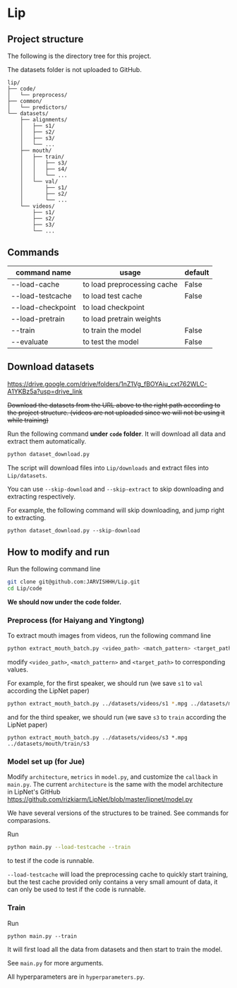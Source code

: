 # Lip

## Project structure

The following is the directory tree for this project.

The datasets folder is not uploaded to GitHub.

```
lip/
├── code/
│   └── preprocess/
├── common/
│   └── predictors/
└── datasets/
    ├── alignments/
    │   ├── s1/
    │   ├── s2/
    │   ├── s3/
    │   └── ...
    ├── mouth/
    │   ├── train/
    │   │   ├── s3/
    │   │   ├── s4/
    │   │   └── ...
    │   └── val/
    │       ├── s1/
    │       ├── s2/
    │       └── ...
    └── videos/
        ├── s1/
        ├── s2/
        ├── s3/
        └── ...
```



## Commands

| command name      | usage                       | default |
| ----------------- | --------------------------- | ------- |
| --load-cache      | to load preprocessing cache | False   |
| --load-testcache  | to load test cache          | False   |
| --load-checkpoint | to load checkpoint          |         |
| --load-pretrain   | to load pretrain weights    |         |
| --train           | to train the model          | False   |
| --evaluate        | to test the model           | False   |



## Download datasets

https://drive.google.com/drive/folders/1nZ1Vg_fBOYAiu_cxt762WLC-A1YKBz5a?usp=drive_link

~~Download the datasets from the URL above to the right path according to the project structure. (videos are not uploaded since we will not be using it while training)~~

Run the following command **under `code` folder**. It will download all data and extract them automatically.

```bash
python dataset_download.py
```

The script will download files into `Lip/downloads` and extract files into `Lip/datasets`.

You can use `--skip-download` and `--skip-extract` to skip downloading and extracting respectively.

For example, the following command will skip downloading, and jump right to extracting. 

```
python dataset_download.py --skip-download
```



## How to modify and run

Run the following command line

```bash
git clone git@github.com:JARVISHHH/Lip.git
cd Lip/code
```

**We should now under the code folder.**

### Preprocess (for Haiyang and Yingtong)

To extract mouth images from videos, run the following command line

```bash
python extract_mouth_batch.py <video_path> <match_pattern> <target_path>
```

modify `<video_path>`, `<match_pattern>` and `<target_path>` to corresponding values.

For example, for the first speaker, we should run (we save `s1` to `val` according the LipNet paper)

```bash
python extract_mouth_batch.py ../datasets/videos/s1 *.mpg ../datasets/mouth/val/s1
```

and for the third speaker, we should run (we save `s3` to `train` according the LipNet paper)

```
python extract_mouth_batch.py ../datasets/videos/s3 *.mpg ../datasets/mouth/train/s3
```



### Model set up (for Jue)

Modify `architecture`, `metrics` in `model.py`, and customize the `callback` in `main.py`. The current `architecture` is the same with the model architecture in LipNet's GitHub https://github.com/rizkiarm/LipNet/blob/master/lipnet/model.py

We have several versions of the structures to be trained. See commands for comparasions.

Run

```bash
python main.py --load-testcache --train
```

to test if the code is runnable.

`--load-testcache` will load the preprocessing cache to quickly start training, but the test cache provided only contains a very small amount of data, it can only be used to test if the code is runnable.



### Train

Run

```
python main.py --train
```

It will first load all the data from datasets and then start to train the model.

See `main.py` for more arguments.

All hyperparameters are in `hyperparameters.py`.